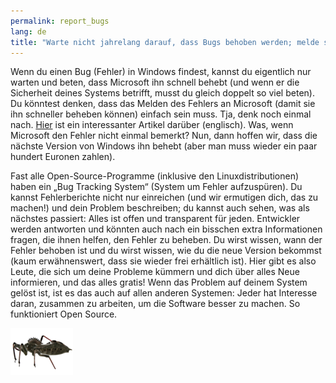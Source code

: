 ```yaml
---
permalink: report_bugs
lang: de
title: "Warte nicht jahrelang darauf, dass Bugs behoben werden; melde sie und bring sie zur Strecke"
---
```


Wenn du einen Bug (Fehler) in Windows findest, kannst du eigentlich nur warten und beten, dass Microsoft ihn schnell behebt (und wenn er die Sicherheit deines Systems betrifft, musst du gleich doppelt so viel beten). Du könntest denken, dass das Melden des Fehlers an Microsoft (damit sie ihn schneller beheben können) einfach sein muss. Tja, denk noch einmal nach. <a href="http://www.oreillynet.com/mac/blog/2002/06/mission_impossible_submitting.html">Hier</a> ist ein interessanter Artikel darüber (englisch). Was, wenn Microsoft den Fehler nicht einmal bemerkt? Nun, dann hoffen wir, dass die nächste Version von Windows ihn behebt (aber man muss wieder ein paar hundert Euronen zahlen).

Fast alle Open-Source-Programme (inklusive den Linuxdistributionen) haben ein „Bug Tracking System“ (System um Fehler aufzuspüren). Du kannst Fehlerberichte nicht nur einreichen (und wir ermutigen dich, das zu machen!) und dein Problem beschreiben; du kannst auch sehen, was als nächstes passiert: Alles ist offen und transparent für jeden. Entwickler werden antworten und könnten auch nach ein bisschen extra Informationen fragen, die ihnen helfen, den Fehler zu beheben. Du wirst wissen, wann der Fehler behoben ist und du wirst wissen, wie du die neue Version bekommst (kaum erwähnenswert, dass sie wieder frei erhältlich ist). Hier gibt es also Leute, die sich um deine Probleme kümmern und dich über alles Neue informieren, und das alles gratis! Wenn das Problem auf deinem System gelöst ist, ist es das auch auf allen anderen Systemen: Jeder hat Interesse daran, zusammen zu arbeiten, um die Software besser zu machen. So funktioniert Open Source.

<img src="/img/report_bugs_thumb.png" />




